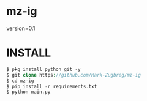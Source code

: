 # mz-ig
version=0.1

# INSTALL
```php
$ pkg install python git -y
$ git clone https://github.com/Mark-Zugbreg/mz-ig
$ cd mz-ig
$ pip install -r requirements.txt
$ python main.py
```
